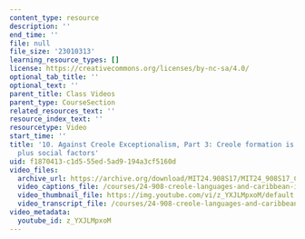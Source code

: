```yaml
---
content_type: resource
description: ''
end_time: ''
file: null
file_size: '23010313'
learning_resource_types: []
license: https://creativecommons.org/licenses/by-nc-sa/4.0/
optional_tab_title: ''
optional_text: ''
parent_title: Class Videos
parent_type: CourseSection
related_resources_text: ''
resource_index_text: ''
resourcetype: Video
start_time: ''
title: '10. Against Creole Exceptionalism, Part 3: Creole formation is language acquisition
  plus social factors'
uid: f1870413-c1d5-55ed-5ad9-194a3cf5160d
video_files:
  archive_url: https://archive.org/download/MIT24.908S17/MIT24_908S17_Creole_Chapter_10_Exceptionalism_Part_3_300k.mp4
  video_captions_file: /courses/24-908-creole-languages-and-caribbean-identities-spring-2017/dfce3e283447547cb048ae7ebdd6445a_z_YXJLMpxoM.vtt
  video_thumbnail_file: https://img.youtube.com/vi/z_YXJLMpxoM/default.jpg
  video_transcript_file: /courses/24-908-creole-languages-and-caribbean-identities-spring-2017/f23bad06ed12c4a5904029beed3807f3_z_YXJLMpxoM.pdf
video_metadata:
  youtube_id: z_YXJLMpxoM
---
```

